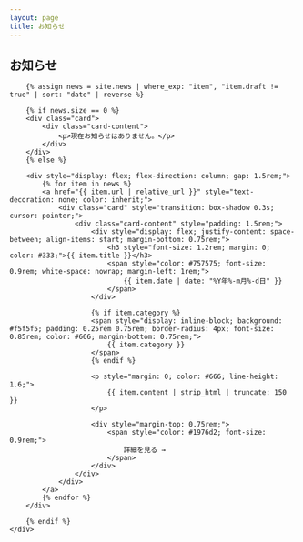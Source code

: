 ```yaml
---
layout: page
title: お知らせ
---
```


<section class="section">
    <div class="container">
        <h1 class="section-title">お知らせ</h1>
        
        {% assign news = site.news | where_exp: "item", "item.draft != true" | sort: "date" | reverse %}
        
        {% if news.size == 0 %}
        <div class="card">
            <div class="card-content">
                <p>現在お知らせはありません。</p>
            </div>
        </div>
        {% else %}
        
        <div style="display: flex; flex-direction: column; gap: 1.5rem;">
            {% for item in news %}
            <a href="{{ item.url | relative_url }}" style="text-decoration: none; color: inherit;">
                <div class="card" style="transition: box-shadow 0.3s; cursor: pointer;">
                    <div class="card-content" style="padding: 1.5rem;">
                        <div style="display: flex; justify-content: space-between; align-items: start; margin-bottom: 0.75rem;">
                            <h3 style="font-size: 1.2rem; margin: 0; color: #333;">{{ item.title }}</h3>
                            <span style="color: #757575; font-size: 0.9rem; white-space: nowrap; margin-left: 1rem;">
                                {{ item.date | date: "%Y年%-m月%-d日" }}
                            </span>
                        </div>
                        
                        {% if item.category %}
                        <span style="display: inline-block; background: #f5f5f5; padding: 0.25rem 0.75rem; border-radius: 4px; font-size: 0.85rem; color: #666; margin-bottom: 0.75rem;">
                            {{ item.category }}
                        </span>
                        {% endif %}
                        
                        <p style="margin: 0; color: #666; line-height: 1.6;">
                            {{ item.content | strip_html | truncate: 150 }}
                        </p>
                        
                        <div style="margin-top: 0.75rem;">
                            <span style="color: #1976d2; font-size: 0.9rem;">
                                詳細を見る →
                            </span>
                        </div>
                    </div>
                </div>
            </a>
            {% endfor %}
        </div>
        
        {% endif %}
    </div>
</section>

<style>
.card:hover {
    box-shadow: 0 4px 12px rgba(0,0,0,0.15) !important;
}
</style>